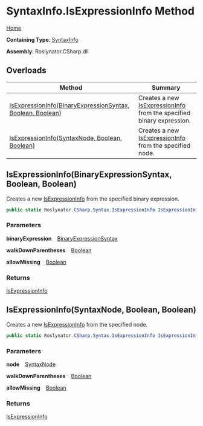 # SyntaxInfo\.IsExpressionInfo Method

[Home](../../../../README.md)

**Containing Type**: [SyntaxInfo](../README.md)

**Assembly**: Roslynator\.CSharp\.dll

## Overloads

| Method | Summary |
| ------ | ------- |
| [IsExpressionInfo(BinaryExpressionSyntax, Boolean, Boolean)](#2849571983) | Creates a new [IsExpressionInfo](../../Syntax/IsExpressionInfo/README.md) from the specified binary expression\. |
| [IsExpressionInfo(SyntaxNode, Boolean, Boolean)](#1645034337) | Creates a new [IsExpressionInfo](../../Syntax/IsExpressionInfo/README.md) from the specified node\. |

<a id="2849571983"></a>

## IsExpressionInfo\(BinaryExpressionSyntax, Boolean, Boolean\) 

  
Creates a new [IsExpressionInfo](../../Syntax/IsExpressionInfo/README.md) from the specified binary expression\.

```csharp
public static Roslynator.CSharp.Syntax.IsExpressionInfo IsExpressionInfo(Microsoft.CodeAnalysis.CSharp.Syntax.BinaryExpressionSyntax binaryExpression, bool walkDownParentheses = true, bool allowMissing = false)
```

### Parameters

**binaryExpression** &ensp; [BinaryExpressionSyntax](https://docs.microsoft.com/en-us/dotnet/api/microsoft.codeanalysis.csharp.syntax.binaryexpressionsyntax)

**walkDownParentheses** &ensp; [Boolean](https://docs.microsoft.com/en-us/dotnet/api/system.boolean)

**allowMissing** &ensp; [Boolean](https://docs.microsoft.com/en-us/dotnet/api/system.boolean)

### Returns

[IsExpressionInfo](../../Syntax/IsExpressionInfo/README.md)

<a id="1645034337"></a>

## IsExpressionInfo\(SyntaxNode, Boolean, Boolean\) 

  
Creates a new [IsExpressionInfo](../../Syntax/IsExpressionInfo/README.md) from the specified node\.

```csharp
public static Roslynator.CSharp.Syntax.IsExpressionInfo IsExpressionInfo(Microsoft.CodeAnalysis.SyntaxNode node, bool walkDownParentheses = true, bool allowMissing = false)
```

### Parameters

**node** &ensp; [SyntaxNode](https://docs.microsoft.com/en-us/dotnet/api/microsoft.codeanalysis.syntaxnode)

**walkDownParentheses** &ensp; [Boolean](https://docs.microsoft.com/en-us/dotnet/api/system.boolean)

**allowMissing** &ensp; [Boolean](https://docs.microsoft.com/en-us/dotnet/api/system.boolean)

### Returns

[IsExpressionInfo](../../Syntax/IsExpressionInfo/README.md)

